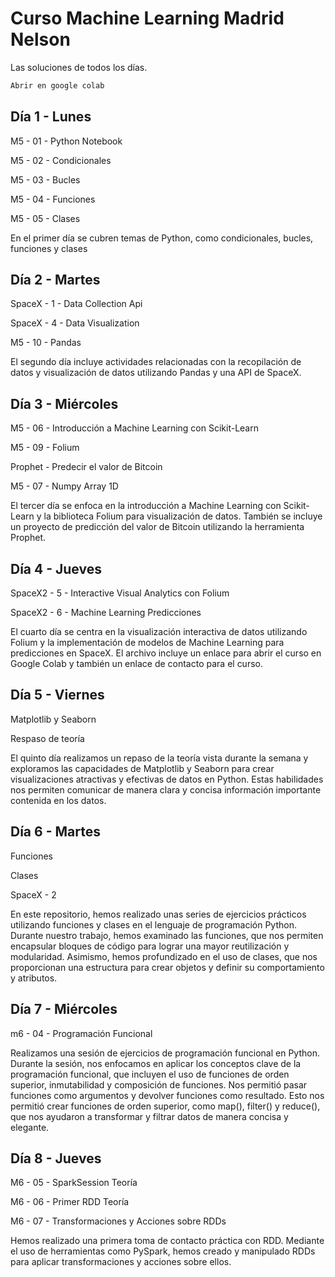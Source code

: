 # Curso Machine Learning Madrid Nelson

Las soluciones de todos los días.
```bash
Abrir en google colab
```

## Día 1 - Lunes

M5 - 01 - Python Notebook

M5 - 02 - Condicionales

M5 - 03 - Bucles

M5 - 04 - Funciones

M5 - 05 - Clases

En el primer día se cubren temas de Python, como condicionales, bucles, funciones y clases

## Día 2 - Martes

SpaceX - 1 - Data Collection Api

SpaceX - 4 - Data Visualization

M5 - 10 - Pandas

El segundo día incluye actividades relacionadas con la recopilación de datos y visualización de datos utilizando Pandas y una API de SpaceX.

## Día 3 - Miércoles

M5 - 06 - Introducción a Machine Learning con Scikit-Learn

M5 - 09 - Folium

Prophet - Predecir el valor de Bitcoin

M5 - 07 - Numpy Array 1D

El tercer día se enfoca en la introducción a Machine Learning con Scikit-Learn y la biblioteca Folium para visualización de datos. También se incluye un proyecto de predicción del valor de Bitcoin utilizando la herramienta Prophet.

## Día 4 - Jueves

SpaceX2 - 5 - Interactive Visual Analytics con Folium

SpaceX2 - 6 - Machine Learning Predicciones

El cuarto día se centra en la visualización interactiva de datos utilizando Folium y la implementación de modelos de Machine Learning para predicciones en SpaceX. El archivo incluye un enlace para abrir el curso en Google Colab y también un enlace de contacto para el curso.

## Día 5 - Viernes

Matplotlib y Seaborn 

Respaso de teoría

El quinto día realizamos un repaso de la teoría vista durante la semana y exploramos las capacidades de Matplotlib y Seaborn para crear visualizaciones atractivas y efectivas de datos en Python. Estas habilidades nos permiten comunicar de manera clara y concisa información importante contenida en los datos.

##  Día 6 -   Martes

Funciones

Clases

SpaceX - 2

En este repositorio, hemos realizado unas series de ejercicios prácticos utilizando funciones y clases en el lenguaje de programación Python.
Durante nuestro trabajo, hemos examinado las funciones, que nos permiten encapsular bloques de código para lograr una mayor reutilización y modularidad.
Asimismo, hemos profundizado en el uso de clases, que nos proporcionan una estructura para crear objetos y definir su comportamiento y atributos.


## Día 7 - Miércoles

m6 - 04 - Programación Funcional

Realizamos una sesión de ejercicios de programación funcional en Python. Durante la sesión, nos enfocamos en aplicar los conceptos clave de la programación funcional, que incluyen el uso de funciones de orden superior, inmutabilidad y composición de funciones. 
Nos permitió pasar funciones como argumentos y devolver funciones como resultado. Esto nos permitió crear funciones de orden superior, como map(), filter() y reduce(), que nos ayudaron a transformar y filtrar datos de manera concisa y elegante.


## Día 8 - Jueves

M6 - 05 - SparkSession Teoría

M6 - 06 - Primer RDD Teoría

M6 - 07 - Transformaciones y Acciones sobre RDDs

Hemos realizado una primera toma de contacto práctica con RDD. Mediante el uso de herramientas como PySpark, hemos creado y manipulado RDDs para aplicar transformaciones y acciones sobre ellos.


